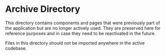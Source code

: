 
# Archive Directory

This directory contains components and pages that were previously part of the application but are no longer actively used.
They are preserved here for reference purposes and in case they need to be reactivated in the future.

Files in this directory should not be imported anywhere in the active codebase.
